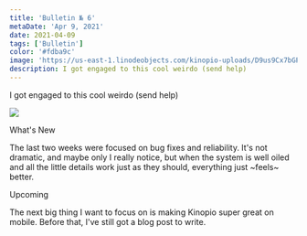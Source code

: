 ```yaml
---
title: 'Bulletin № 6'
metaDate: 'Apr 9, 2021'
date: 2021-04-09
tags: ['Bulletin']
color: '#fdba9c'
image: 'https://us-east-1.linodeobjects.com/kinopio-uploads/D9us9Cx7bGPQZ4Nsm5RSz/engaged.jpeg'
description: I got engaged to this cool weirdo (send help)
---
```


  <p>I got engaged to this cool weirdo (send help)</p>
  <p>
    <img src="https://us-east-1.linodeobjects.com/kinopio-uploads/D9us9Cx7bGPQZ4Nsm5RSz/engaged.jpeg">
  </p>

  <p>
    <span class="badge info">What's New</span>
  </p>
  <!-- 🛶 -->
  <p>
    The last two weeks were focused on bug fixes and reliability. It's not dramatic, and maybe only I really notice, but when the system is well oiled and all the little details work just as they should, everything just ~feels~ better.
  </p>

  <p>
    <span class="badge info">Upcoming</span>
  </p>
    <!-- 🛶 -->
  <p>
    The next big thing I want to focus on is making Kinopio super great on mobile. Before that, I've still got a blog post to write.
  </p>
